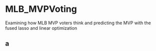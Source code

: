 # MLB_MVPVoting
Examining how MLB MVP voters think and predicting the MVP with the fused lasso and linear optimization

a
---

